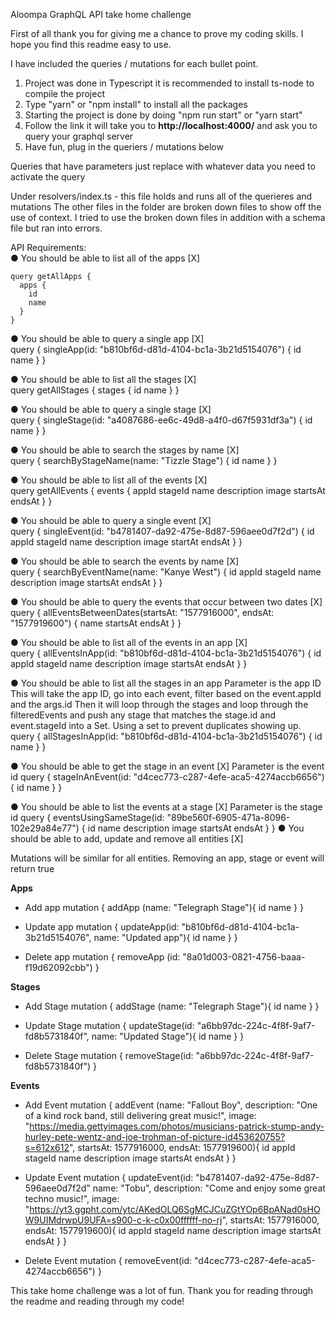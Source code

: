 Aloompa GraphQL API take home challenge

First of all thank you for giving me a chance to prove my coding skills. I hope you find this readme easy to use.

I have included the queries / mutations for each bullet point.
1. Project was done in Typescript it is recommended to install ts-node to compile the project
2. Type "yarn" or "npm install" to install all the packages
3. Starting the project is done by doing "npm run start" or "yarn start"
4. Follow the link it will take you to **http://localhost:4000/** and ask you to query your graphql server
5. Have fun, plug in the queriers / mutations below

Queries that have parameters just replace with whatever data you need to activate the query

Under resolvers/index.ts - this file holds and runs all of the querieres and mutations
The other files in the folder are broken down files to show off the use of context.
I tried to use the broken down files in addition with a schema file but ran into errors. 

API Requirements:<br/>
● You should be able to list all of the apps [X]<br/>
```
query getAllApps {
  apps {
    id
    name
  }
}
```

● You should be able to query a single app [X]<br/>
query {
  singleApp(id: "b810bf6d-d81d-4104-bc1a-3b21d5154076") {
    id
    name
  }
}

● You should be able to list all the stages [X]<br/>
query getAllStages {
  stages {
    id
    name
  }
}

● You should be able to query a single stage [X]<br/>
query {
  singleStage(id: "a4087686-ee6c-49d8-a4f0-d67f5931df3a") {
    id
    name
  }
}

● You should be able to search the stages by name [X]<br/>
query {
  searchByStageName(name: "Tizzle Stage") {
    id
    name
  }
}

● You should be able to list all of the events [X]<br/>
query getAllEvents {
  events {
    appId
    stageId
    name
    description
    image
    startsAt
    endsAt
  }
}

● You should be able to query a single event [X]<br/>
query {
  singleEvent(id: "b4781407-da92-475e-8d87-596aee0d7f2d") {
    id
    appId
    stageId
    name
    description
    image
    startAt
    endsAt
  }
}

● You should be able to search the events by name [X]<br/>
query {
  searchByEventName(name: "Kanye West") {
    id
    appId
    stageId
    name
    description
    image
    startsAt
    endsAt
  }
}

● You should be able to query the events that occur between two dates [X]<br/>
query {
  allEventsBetweenDates(startsAt: "1577916000", endsAt: "1577919600") {
    name
    startsAt
    endsAt
  }
}

● You should be able to list all of the events in an app [X]<br/>
query {
  allEventsInApp(id: "b810bf6d-d81d-4104-bc1a-3b21d5154076") {
    id
    appId
    stageId
    name
    description
    image
    startsAt
    endsAt
  }
}

● You should be able to list all the stages in an app
Parameter is the app ID
This will take the app ID, go into each event, filter based on the event.appId and the args.id
Then it will loop through the stages and loop through the filteredEvents and push any stage that matches
the stage.id and event.stageId into a Set. Using a set to prevent duplicates showing up.
query {
  allStagesInApp(id: "b810bf6d-d81d-4104-bc1a-3b21d5154076") {
    id
    name
  }
}

● You should be able to get the stage in an event [X]
Parameter is the event id
query {
  stageInAnEvent(id: "d4cec773-c287-4efe-aca5-4274accb6656") {
    id
    name
  }
}

● You should be able to list the events at a stage [X]
Parameter is the stage id
query {
  eventsUsingSameStage(id: "89be560f-6905-471a-8096-102e29a84e77") {
    id
    name
    description
    image
    startsAt
    endsAt
  }
}
● You should be able to add, update and remove all entities [X]

Mutations will be similar for all entities.
Removing an app, stage or event will return true

**Apps**
- Add app
mutation {
  addApp (name: "Telegraph Stage"){
    id
    name
  }
}

- Update app
mutation {
  updateApp(id: "b810bf6d-d81d-4104-bc1a-3b21d5154076", name: "Updated app"){
    id
    name
  }
}

- Delete app
mutation {
  removeApp (id: "8a01d003-0821-4756-baaa-f19d62092cbb")
}

**Stages**
- Add Stage
mutation {
  addStage (name: "Telegraph Stage"){
    id
    name
  }
}

- Update Stage
mutation {
  updateStage(id: "a6bb97dc-224c-4f8f-9af7-fd8b5731840f", name: "Updated Stage"){
    id
    name
  }
}

- Delete Stage
mutation {
  removeStage(id: "a6bb97dc-224c-4f8f-9af7-fd8b5731840f")
}

**Events**
- Add Event
mutation {
  addEvent (name: "Fallout Boy", description: "One of a kind rock band, still delivering great music!", image: "https://media.gettyimages.com/photos/musicians-patrick-stump-andy-hurley-pete-wentz-and-joe-trohman-of-picture-id453620755?s=612x612", startsAt: 1577916000, endsAt: 1577919600){
    id
    appId
    stageId
    name
    description
    image
    startsAt
    endsAt
  }
}

- Update Event
mutation {
  updateEvent(id: "b4781407-da92-475e-8d87-596aee0d7f2d" name: "Tobu", description: "Come and enjoy some great techno music!", image: "https://yt3.ggpht.com/ytc/AKedOLQ6SgMCJCuZGtYOp6BpANad0sHOW9UIMdrwpU9UFA=s900-c-k-c0x00ffffff-no-rj", startsAt: 1577916000, endsAt: 1577919600){
    id
    appId
    stageId
    name
    description
    image
    startsAt
    endsAt
  }
}

- Delete Event
mutation {
  removeEvent(id: "d4cec773-c287-4efe-aca5-4274accb6656")
}

This take home challenge was a lot of fun. Thank you for reading through the readme and reading through my code!